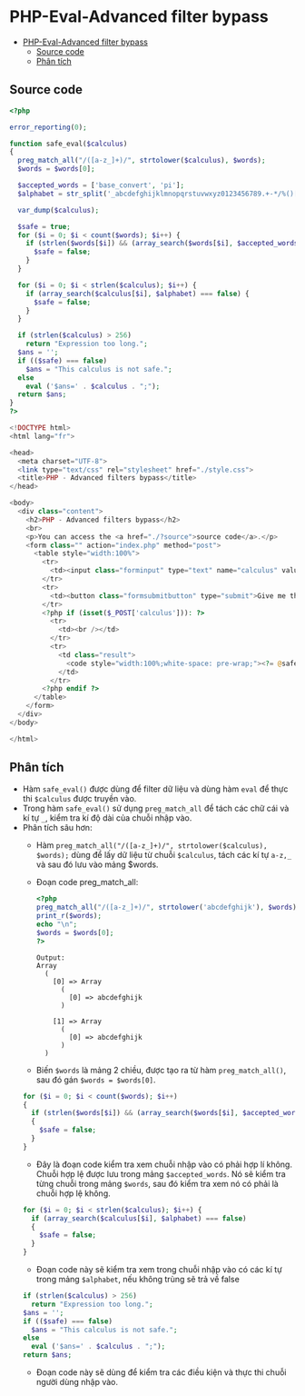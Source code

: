 # PHP-Eval-Advanced filter bypass

- [PHP-Eval-Advanced filter bypass](#php-eval-advanced-filter-bypass)
  - [Source code](#source-code)
  - [Phân tích](#phân-tích)

## Source code 

```php
<?php

error_reporting(0);

function safe_eval($calculus)
{
  preg_match_all("/([a-z_]+)/", strtolower($calculus), $words);
  $words = $words[0];

  $accepted_words = ['base_convert', 'pi'];
  $alphabet = str_split('_abcdefghijklmnopqrstuvwxyz0123456789.+-*/%()[],');

  var_dump($calculus);

  $safe = true;
  for ($i = 0; $i < count($words); $i++) {
    if (strlen($words[$i]) && (array_search($words[$i], $accepted_words) === false)) {
      $safe = false;
    }
  }

  for ($i = 0; $i < strlen($calculus); $i++) {
    if (array_search($calculus[$i], $alphabet) === false) {
      $safe = false;
    }
  }

  if (strlen($calculus) > 256)
    return "Expression too long.";
  $ans = '';
  if (($safe) === false)
    $ans = "This calculus is not safe.";
  else
    eval ('$ans=' . $calculus . ";");
  return $ans;
}
?>

<!DOCTYPE html>
<html lang="fr">

<head>
  <meta charset="UTF-8">
  <link type="text/css" rel="stylesheet" href="./style.css">
  <title>PHP - Advanced filters bypass</title>
</head>

<body>
  <div class="content">
    <h2>PHP - Advanced filters bypass</h2>
    <br>
    <p>You can access the <a href="./?source">source code</a>.</p>
    <form class="" action="index.php" method="post">
      <table style="width:100%">
        <tr>
          <td><input class="forminput" type="text" name="calculus" value="1+1" size=50></td>
        </tr>
        <tr>
          <td><button class="formsubmitbutton" type="submit">Give me the result !</button></td>
        </tr>
        <?php if (isset($_POST['calculus'])): ?>
          <tr>
            <td><br /></td>
          </tr>
          <tr>
            <td class="result">
              <code style="width:100%;white-space: pre-wrap;"><?= @safe_eval($_POST['calculus']) ?></code>
            </td>
          </tr>
        <?php endif ?>
      </table>
    </form>
  </div>
</body>

</html>
```

## Phân tích

- Hàm `safe_eval()` được dùng để filter dữ liệu và dùng hàm `eval` để thực thi `$calculus` được truyền vào. 
- Trong hàm `safe_eval()` sử dụng `preg_match_all` để tách các chữ cái và kí tự `_`, kiểm tra kí độ dài của chuỗi nhập vào.
- Phân tích sâu hơn: 
  - Hàm `preg_match_all("/([a-z_]+)/", strtolower($calculus), $words);` dùng để lấy dữ liệu từ chuỗi `$calculus`, tách các kí tự `a-z,_` và sau đó lưu vào mảng $words.
  - Đoạn code preg_match_all: 
    ```php
    <?php
    preg_match_all("/([a-z_]+)/", strtolower('abcdefghijk'), $words);
    print_r($words);
    echo "\n";
    $words = $words[0];
    ?>
    ```

    ```text
    Output:
    Array
      (
        [0] => Array
          (
            [0] => abcdefghijk
          )

        [1] => Array
          (
            [0] => abcdefghijk
          )
      )
    ```
  - Biến `$words` là mảng 2 chiều, được tạo ra từ hàm `preg_match_all()`, sau đó gán `$words = $words[0]`.
  ```php
  for ($i = 0; $i < count($words); $i++) 
  {
    if (strlen($words[$i]) && (array_search($words[$i], $accepted_words) === false)) 
    {
      $safe = false;
    }
  }
  ```
  - Đây là đoạn code kiểm tra xem chuỗi nhập vào có phải hợp lí không. Chuỗi hợp lệ được lưu trong mảng `$accepted_words`. Nó sẽ kiểm tra từng chuỗi trong mảng `$words`, sau đó kiểm tra xem nó có phải là chuỗi hợp lệ không.
  ```php
  for ($i = 0; $i < strlen($calculus); $i++) {
    if (array_search($calculus[$i], $alphabet) === false) 
    {
      $safe = false;
    }
  }
  ```
  - Đoạn code này sẽ kiểm tra xem trong chuỗi nhập vào có các kí tự trong mảng `$alphabet`, nếu không trùng sẽ trả về false
  ```php
  if (strlen($calculus) > 256)
    return "Expression too long.";
  $ans = '';
  if (($safe) === false)
    $ans = "This calculus is not safe.";
  else
    eval ('$ans=' . $calculus . ";");
  return $ans;
  ```
  - Đoạn code này sẽ dùng để kiểm tra các điều kiện và thực thi chuỗi người dùng nhập vào.